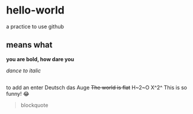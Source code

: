 # hello-world
a practice to use github
## means what
**you are bold, how dare you**


*dance to italic*
##
to add an enter
Deutsch das Auge
~~The world is flat~~
H~2~O
X^2^
This is so funny! :joy:
> blockquote
